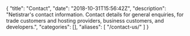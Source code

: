 {
"title": "Contact",
"date": "2018-10-31T15:56:42Z",
"description": "Netistrar's contact information.  Contact details for general enquiries, for trade customers and hosting providers, business customers, and developers.",
"categories": [],
"aliases": [
    "/contact-us/"
]
}

